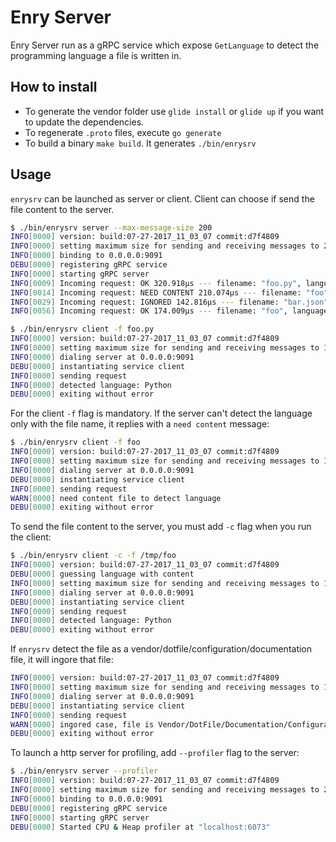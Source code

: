 # Enry Server

Enry Server run as a gRPC service which expose `GetLanguage` to detect the programming language a file is written in.

## How to install

- To generate the vendor folder use `glide install` or `glide up` if you want to update the dependencies.
- To regenerate `.proto` files, execute `go generate`
- To build a binary `make build`. It generates `./bin/enrysrv`

## Usage

`enrysrv` can be launched as server or client. Client can choose if send the file content to the server.

```bash
$ ./bin/enrysrv server --max-message-size 200
INFO[0000] version: build:07-27-2017_11_03_07 commit:d7f4809 
INFO[0000] setting maximum size for sending and receiving messages to 209715200 
INFO[0000] binding to 0.0.0.0:9091                      
DEBU[0000] registering gRPC service                     
INFO[0000] starting gRPC server                         
INFO[0009] Incoming request: OK 320.918µs --- filename: "foo.py", language: "Python", strategy: EXTENSION 
INFO[0014] Incoming request: NEED CONTENT 210.074µs --- filename: "foo", language: "", strategy:  
INFO[0029] Incoming request: IGNORED 142.816µs --- filename: "bar.json", language: "", strategy:  
INFO[0056] Incoming request: OK 174.009µs --- filename: "foo", language: "Python", strategy: SHEBANG 
``` 

```bash
$ ./bin/enrysrv client -f foo.py
INFO[0000] version: build:07-27-2017_11_03_07 commit:d7f4809 
INFO[0000] setting maximum size for sending and receiving messages to 104857600 
INFO[0000] dialing server at 0.0.0.0:9091               
DEBU[0000] instantiating service client                 
INFO[0000] sending request                              
INFO[0000] detected language: Python                    
DEBU[0000] exiting without error 
```

For the client `-f` flag is mandatory. If the server can't detect the language only with the file name, it replies with a `need content` message:

```bash
$ ./bin/enrysrv client -f foo   
INFO[0000] version: build:07-27-2017_11_03_07 commit:d7f4809 
INFO[0000] setting maximum size for sending and receiving messages to 104857600 
INFO[0000] dialing server at 0.0.0.0:9091               
DEBU[0000] instantiating service client                 
INFO[0000] sending request                              
WARN[0000] need content file to detect language         
DEBU[0000] exiting without error
```

To send the file content to the server, you must add `-c` flag when you run the client:

```bash
$ ./bin/enrysrv client -c -f /tmp/foo
INFO[0000] version: build:07-27-2017_11_03_07 commit:d7f4809 
DEBU[0000] guessing language with content               
INFO[0000] setting maximum size for sending and receiving messages to 104857600 
INFO[0000] dialing server at 0.0.0.0:9091               
DEBU[0000] instantiating service client                 
INFO[0000] sending request                              
INFO[0000] detected language: Python                    
DEBU[0000] exiting without error  
```

If `enrysrv` detect the file as a vendor/dotfile/configuration/documentation file, it will ingore that file:

```bash
INFO[0000] version: build:07-27-2017_11_03_07 commit:d7f4809 
INFO[0000] setting maximum size for sending and receiving messages to 104857600 
INFO[0000] dialing server at 0.0.0.0:9091               
DEBU[0000] instantiating service client                 
INFO[0000] sending request                              
WARN[0000] ingored case, file is Vendor/DotFile/Documentation/Configuration 
DEBU[0000] exiting without error     
```

To launch a http server for profiling, add `--profiler` flag to the server:

```bash
$ ./bin/enrysrv server --profiler
INFO[0000] version: build:07-27-2017_11_03_07 commit:d7f4809 
INFO[0000] setting maximum size for sending and receiving messages to 209715200 
INFO[0000] binding to 0.0.0.0:9091                      
DEBU[0000] registering gRPC service                     
INFO[0000] starting gRPC server                         
DEBU[0000] Started CPU & Heap profiler at "localhost:6073" 
```